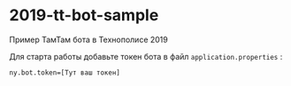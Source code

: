 # 2019-tt-bot-sample
Пример ТамТам бота в Технополисе 2019

Для старта работы добавьте токен бота в файл `application.properties` :
```
ny.bot.token=[Тут ваш токен]
```
